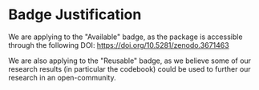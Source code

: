 # Badge Justification

We are applying to the "Available" badge, as the package is accessible through the following DOI: https://doi.org/10.5281/zenodo.3671463

We are also applying to the "Reusable" badge, as we believe some of our research results (in particular the codebook) could be used to further our research in an open-community.
